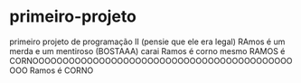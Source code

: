 # primeiro-projeto
primeiro projeto de programação II
(pensie que ele era legal) RAmos é um merda e um mentiroso (BOSTAAA)
carai Ramos é corno mesmo
RAMOS é CORNOOOOOOOOOOOOOOOOOOOOOOOOOOOOOOOOOOOOOOOOOOOOOO
Ramos é CORNO 